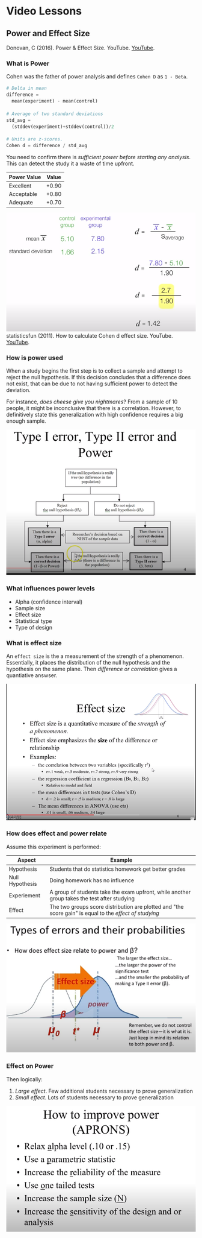 # Video Lessons

## Power and Effect Size

Donovan, C (2016). Power & Effect Size. YouTube. [YouTube](https://www.youtube.com/watch?v=9LVD9oLg1A0).

### What is Power

Cohen was the father of power analysis and defines `Cohen D` as `1 - Beta`.  

```python
# Delta in mean
difference =
  mean(experiment) - mean(control)

# Average of two standard deviations
std_avg =
  (stddev(experiment)+stddev(control))/2

# Units are z-scores.
Cohen d = difference / std_avg
```

You need to confirm there is _sufficient power before starting any analysis_.  This can detect the study it a waste of time upfront.

| Power Value | Value|
|-------------|-----|
| Excellent | +0.90 |
| Acceptable | +0.80|
| Adequate | +0.70 |

![cohen_d.png](cohen_d.png)
statisticsfun (2011). How to calculate Cohen d effect size. YouTube. [YouTube](https://www.youtube.com/watch?v=tTgouKMz-eI).

### How is power used

When a study begins the first step is to collect a sample and attempt to reject the null hypothesis.  If this decision concludes that a difference does not exist, that can be due to not having sufficient power to detect the deviation.  

For instance, _does cheese give you nightmares_? From a sample of 10 people, it might be inconclusive that there is a correlation.  However, to definitively state this generalization with high confidence requires a big enough sample.

![how_is_power_used.png](how_is_power_used.png)

### What influences power levels

- Alpha (confidence interval)
- Sample size
- Effect size
- Statistical type
- Type of design

### What is effect size

An `effect size` is the a measurement of the strength of a phenomenon. Essentially, it places the distribution of the null hypothesis and the hypothesis on the same plane.  Then _difference or correlation_ gives a quantiative answser.

![effect_size.png](effect_size.png)

### How does effect and power relate

Assume this experiment is performed:

| Aspect | Example|
|--------|--------|
| Hypothesis| Students that do statistics homework get better grades|
| Null Hypothesis|  Doing homework has no influence|
| Experiement| A group of students take the exam upfront, while another group takes the test after studying|
| Effect|  The two groups score distribution are plotted and "the score gain" is equal to the _effect of studying_|

![effect_size_shift.png](effect_size_shift.png)

### Effect on Power

Then logically:

1. *Large effect*. Few additional students necessary to prove generalization
2. *Small effect*. Lots of students necessary to prove generalization

![improve_power.png](improve_power.png)
